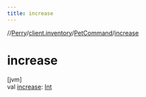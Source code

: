```yaml
---
title: increase
---
```

//[Perry](../../../index.html)/[client.inventory](../index.html)/[PetCommand](index.html)/[increase](increase.html)



# increase



[jvm]\
val [increase](increase.html): [Int](https://kotlinlang.org/api/latest/jvm/stdlib/kotlin/-int/index.html)





